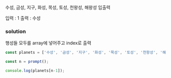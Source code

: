 수성, 금성, 지구, 화성, 목성, 토성, 천왕성, 해왕성
입출력

입력 : 1
출력 : 수성

### solution

행성들 모두를 array에 넣어주고 index로 출력
```jsx
const planets = ['수성', '금성', '지구', '화성', '목성', '토성', '천왕성', '해왕성'];

const n = prompt();

console.log(planets[n-1]);
```